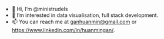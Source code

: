 - 👋 Hi, I’m @ministrudels
- 👀 I’m interested in data visualisation, full stack development.
- 📫 You can reach me at ganhuanmin@gmail.com or https://www.linkedin.com/in/huanmingan/.

<!---
ministrudels/ministrudels is a ✨ special ✨ repository because its `README.md` (this file) appears on your GitHub profile.
You can click the Preview link to take a look at your changes.
--->
